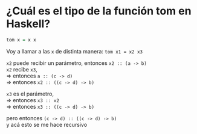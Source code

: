 # ¿Cuál es el tipo de la función tom en Haskell?
```haskell
tom x = x x
```

Voy a llamar a las `x` de distinta manera: `tom x1 = x2 x3`

`x2` puede recibir un parámetro, entonces `x2 :: (a -> b)`  
`x2` recibe `x3`,  
=> entonces `a :: (c -> d)`  
=> entonces `x2 :: ((c -> d) -> b)`  

`x3` es el parámetro,  
=> entonces `x3 :: x2`  
=> entonces `x3 :: ((c -> d) -> b)`  

pero entonces `(c -> d) :: ((c -> d) -> b)`  
y acá esto se me hace recursivo
